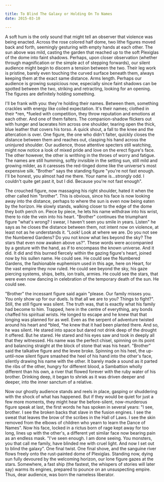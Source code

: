 ```yaml
---

title: To Blind The Galaxy or Holding On To Names
date: 2015-03-10

---
```


A soft hum is the only sound that might tell an observer that violence was being enacted. Across the rose colored half dome, two lithe figures moved back and forth, seemingly gesturing with empty hands at each other. The sun above was mild, casting the garden that reached up to the soft Plexiglas of the dome into faint shadows. Perhaps, upon closer observation (whether through magnification or the simple act of stepping forwards), our silent audience might begin to discern a tension between the two. Their leg work is pristine, barely even touching the curved surface beneath them, always keeping them at the exact same distance. Arms length. Perhaps our audience is growing suspicious now, especially since faint shadows can be spotted between the two, striking and retracting, looking for an opening. The figures are definitely holding something.

I'll be frank with you: they're holding their names. Between them, something crackles with energy like coiled expectation. It's their names; clothed in their *ren, *fueled with competition, they throw reputation and emotions at each other. And one of them falters. The companion-shadow flickers out with hunger and lacerates him across one shoulder, tearing open the thick, blue leather that covers his torso. A quick shout, a fall to the knee and the altercation is over. One figure, the one who didn't falter, quickly closes the distance between them and reaches out, clasping his hand across the uninjured shoulder. Our audience, those attentive specters still watching, might now notice a look of mixed pride and love on the erect figure's face. The other however, the other is writhing in the throes of worry and fatigue. The names are still humming, softly invisible in the setting sun, still mild and growing milder, as it caresses the red-tinged dome like the universe's most expensive silk. "Brother" says the standing figure "you're not fast enough. I'll be honest, you almost had me there. Your name is...strongly odd. I couldn't quite get past it, but I did. Because you're not fast enough".

The crouched figure, now massaging his right shoulder, hated it when the other called him "brother". This is obvious, since his face is now looking away into the distance, perhaps to where the sun is even now being eaten by the horizon. He slowly stands, walking closer to the edge of the dome they both perch on. Piece by piece, he lets his name withdraw into his wrist, there to ride the vein into his heart. "Brother" continues the triumphant figure "what's wrong? I swear, I haven't seen you smile in years. Listen" he says as he closes the distance between them, not intent now on violence, at least not as he understands it. "Look! Look at where we are. Do you not see the Numbered Gardens? Do you not know what lies beyond the sky? The stars that even now awaken above us?". These words were accompanied by a gesture with the hand, as if to encompass the known universe. And it did. It did and this burned fiercely within the gazing figure's heart, joined now by his sullen name. He could see. He could see the Numbered Gardens, the fashionable euphemism used in this age, here on Heart, for the vast empire they now ruled. He could see beyond the sky, his gaze piercing systems, ships, belts, ion trails, armies. He could see the stars, that were even now dancing in celebration of the temporary death of the sun. He could see.

"Brother" the incessant figure said again "please. Our family misses you. You only show up for our duels. Is that all we are to you? Things to fight?". Still, the still figure was silent. The truth was, that is exactly what his family had become to him. Trapped, here in the centre of everything, any bonds chaffed his spiritual wrists. He longed to escape and he knew that that longing was planned for as well. Even as the serpent of adventure twisted around his heart and *bled, *he knew that it had been planted there. And so, he was silent. He stared into space but dared not drink deep of the drought it offered. But he stared. He stared and his eyes saw and took in deeply all that they witnessed. His name was the perfect chisel, spinning on its point and balancing straight at the block of stone that was his heart. "Brother" said the talkative figure and the levee broke. Spinning on his heel, the up-until-now silent figure smashed the heel of his hand into the other's face, silently drawing his name with the other. It barely made a sound as it parted the ribs of the other, hungry for different blood, a Sambattion wholly different than his own, a river that flowed forever with the ruby water of his brother. Drinking deep, it began to shriek as it was driven deeper and deeper, into the inner sanctum of a relative.

Now our ghostly audience stands and reels in place, gasping or shuddering with the shock of what has happened. But if they would be quiet for just a few more moments, they might hear the before-silent, now-murderous figure speak at last, the first words he has spoken in several years: "I see, brother. I see the broken backs that slave in the fusion engines. I see the sweat that leaves the brow of the scribes in the Hall of Laws. I see the skin removed from the elbows of children who yearn to learn the Dance of Names". Now his face, locked in a rictus born of rage kept away for too long, lines up with the other's, a different yet similar face now bearing pain as an endless mask. "I've seen enough. I am done seeing. You monsters, you that call me family, have blinded me with cruel light. And now I set out to blind the galaxy". One final twist. One final shove, and the sanguine river flows freely onto the rust-painted dome of Plexiglas. Standing now, dying sun fully devoured by the welcoming horizon, our lone figure gazes at the stars. Somewhere, a fast ship (the fastest, the whispers of stories will later say) warms its engines, prepared to pounce on an unsuspecting empire. Thus, dear audience, was born the nameless liberator.